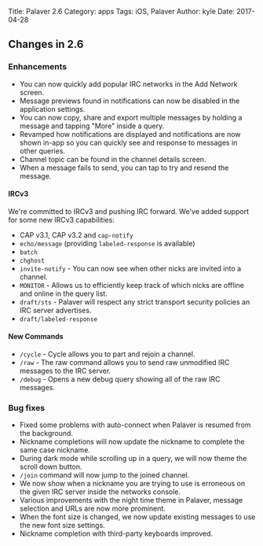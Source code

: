 Title: Palaver 2.6
Category: apps
Tags: iOS, Palaver
Author: kyle
Date: 2017-04-28

## Changes in 2.6

### Enhancements

* You can now quickly add popular IRC networks in the Add Network screen.
* Message previews found in notifications can now be disabled in the application settings.
* You can now copy, share and export multiple messages by holding a message and tapping "More" inside a query.
* Revamped how notifications are displayed and notifications are now shown in-app so you can quickly see and response to messages in other queries.
* Channel topic can be found in the channel details screen.
* When a message fails to send, you can tap to try and resend the message.

#### IRCv3

We're committed to IRCv3 and pushing IRC forward. We've added support for some new IRCv3 capabilities:

* CAP v3.1, CAP v3.2 and `cap-notify`
* `echo/message` (providing `labeled-response` is available)
* `batch`
* `chghost`
* `invite-notify` - You can now see when other nicks are invited into a channel.
* `MONITOR` - Allows us to efficiently keep track of which nicks are offline and online in the query list.
* `draft/sts` - Palaver will respect any strict transport security policies an IRC server advertises.
* `draft/labeled-response`

#### New Commands

* `/cycle` - Cycle allows you to part and rejoin a channel.
* `/raw` - The raw command allows you to send raw unmodified IRC messages to the IRC server.
* `/debug` - Opens a new debug query showing all of the raw IRC messages.

### Bug fixes

- Fixed some problems with auto-connect when Palaver is resumed from the background.
- Nickname completions will now update the nickname to complete the same case nickname.
- During dark mode while scrolling up in a query, we will now theme the scroll down button.
- `/join` command will now jump to the joined channel.
- We now show when a nickname you are trying to use is erroneous on the given IRC server inside the networks console.
- Various improvements with the night time theme in Palaver, message selection and URLs are now more prominent.
- When the font size is changed, we now update existing messages to use the new font size settings.
- Nickname completion with third-party keyboards improved.
